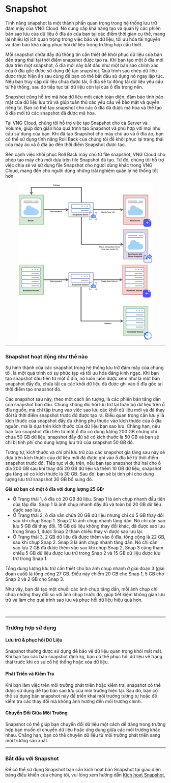 # Snapshot

Tính năng snapshot là một thành phần quan trọng trong hệ thống lưu trữ đám mây của VNG Cloud. Nó cung cấp khả năng tạo và quản lý các phiên bản sao lưu của dữ liệu ổ đĩa ảo của bạn tại các điểm thời gian cụ thể, mang lại nhiều lợi ích quan trọng trong việc bảo vệ dữ liệu, tối ưu hóa tài nguyên và đảm bảo khả năng phục hồi dữ liệu trong trường hợp cần thiết.

Mỗi snapshot chứa đầy đủ thông tin cần thiết để khôi phục dữ liệu của bạn đến trạng thái tại thời điểm snapshot được tạo ra. Khi bạn tạo một ổ đĩa mới dựa trên một snapshot, ổ đĩa mới này bắt đầu như một bản sao chính xác của ổ đĩa gốc được sử dụng để tạo snapshot. Quá trình sao chép dữ liệu được thực hiện ẩn sau cùng để bạn có thể bắt đầu sử dụng nó ngay lập tức. Nếu bạn truy cập dữ liệu chưa được tải, ổ đĩa sẽ tự động tải dữ liệu yêu cầu từ hệ thống, sau đó tiếp tục tải dữ liệu còn lại của ổ đĩa trong nền.

Snapshot cũng hỗ trợ mã hóa dữ liệu một cách toàn diện, đảm bảo tính bảo mật của dữ liệu lưu trữ và giúp tuân thủ các yêu cầu về bảo mật và quyền riêng tư. Bạn có thể tạo snapshot cho các ổ đĩa đã được mã hóa và thể tạo ổ đĩa mới từ các snapshot đã được mã hóa.

Tại VNG Cloud, chúng tôi hỗ trợ việc tạo Snapshot cho cả Server và Volume, giúp đơn giản hóa quá trình tạo Snapshot và phù hợp với mọi nhu cầu sử dụng của bạn. Khi đã tạo Snapshot cho máy chủ ảo và ổ đĩa ảo, bạn có thể sử dụng tính năng Roll Back của chúng tôi để khôi phục lại trạng thái của máy ảo và ổ đĩa ảo đến thời điểm Snapshot được tạo.

Bên cạnh việc khôi phục Roll Back máy chủ từ file snapshot, VNG Cloud cho phép tạo máy chủ mới dựa trên file Snapshot đã tạo. Từ đó, chúng tôi hỗ trợ việc chia sẻ và sử dụng file Snapshot cho người dùng khác trong VNG Cloud, mang đến cho người dùng những trải nghiệm quản lý hệ thống tốt hơn.

<figure><img src="../../../.gitbook/assets/image (382).png" alt="" width="563"><figcaption></figcaption></figure>



***

### **Snapshot hoạt động như thế nào** <a href="#snapshot-snapshothoatdongnhuthenao" id="snapshot-snapshothoatdongnhuthenao"></a>

Sự hình thành của các snapshot trong hệ thống lưu trữ đám mây của chúng tôi, là một quá trình có sự phức tạp và tối ưu hóa đáng kinh ngạc. Khi bạn tạo snapshot đầu tiên từ một ổ đĩa, nó luôn luôn được xem như là một bản snapshot đầy đủ, chứa tất cả các khối dữ liệu đã được ghi vào ổ đĩa gốc tại thời điểm tạo snapshot đó.

Các snapshot sau này, theo một cách ấn tượng, là các phiên bản tăng dần của snapshot ban đầu. Chúng không đòi hỏi lưu trữ lại toàn bộ dữ liệu trên ổ đĩa nguồn, mà chỉ tập trung vào việc sao lưu các khối dữ liệu mới và đã thay đổi từ thời điểm snapshot trước đó được tạo ra. Điều quan trọng cần lưu ý là kích thước của snapshot đầy đủ không phụ thuộc vào kích thước của ổ đĩa nguồn, mà là dựa trên kích thước của dữ liệu bạn sao lưu. Chẳng hạn, nếu bạn tạo snapshot đầu tiên từ một ổ đĩa có dung lượng 200 GB nhưng chỉ chứa 50 GB dữ liệu, snapshot đầy đủ sẽ có kích thước là 50 GB và bạn sẽ chỉ bị tính phí cho dung lượng lưu trữ của snapshot 50 GB đó.

Tương tự, kích thước và chi phí lưu trữ của các snapshot gia tăng sau này sẽ dựa trên kích thước của dữ liệu mới đã được ghi vào ổ đĩa kể từ thời điểm snapshot trước đó. Tiếp tục ví dụ trên, nếu bạn tạo snapshot thứ hai cho ổ đĩa 200 GB sau khi thay đổi 20 GB dữ liệu và thêm 10 GB dữ liệu, snapshot gia tăng sẽ có kích thước là 30 GB. Sau đó, bạn sẽ bị tính phí cho dung lượng lưu trữ snapshot 30 GB bổ sung đó.&#x20;

**Giả sử bạn có một ổ đĩa với dung lượng 25 GB:**

* Ở Trạng thái 1, ổ đĩa có 20 GB dữ liệu. Snap 1 là ảnh chụp nhanh đầu tiên của tập đĩa. Snap 1 là ảnh chụp nhanh đầy đủ và toàn bộ 20 GB dữ liệu được sao lưu.
* Ở Trạng thái 2, ổ đĩa vẫn chứa 20 GB dữ liệu nhưng chỉ có 5 GB thay đổi sau khi chụp Snap 1. Snap 2 là ảnh chụp nhanh tăng dần. Nó chỉ cần sao lưu 5 GB đã thay đổi. 15 GB dữ liệu không thay đổi khác, đã được sao lưu trong Snap 1, được Snap 2 tham chiếu thay vì được sao lưu lại.
* Ở Trạng thái 3, 2 GB dữ liệu đã được thêm vào ổ đĩa, tổng cộng là 22 GB, sau khi chụp Snap 2. Snap 3 là ảnh chụp nhanh tăng dần. Nó chỉ cần sao lưu 2 GB đã được thêm vào sau khi chụp Snap 2, Snap 3 cũng tham chiếu 5 GB dữ liệu được lưu trữ trong Snap 2 và 15 GB dữ liệu được lưu trữ trong Snap 1.

Tổng dung lượng lưu trữ cần thiết cho ba ảnh chụp nhanh ở giai đoạn 3 (giai đoạn cuối) là tổng cộng 27 GB. Điều này chiếm 20 GB cho Snap 1, 5 GB cho Snap 2 và 2 GB cho Snap 3.

Như vậy, bạn đã tạo một chuỗi các ảnh chụp tăng dần, mỗi ảnh chụp chỉ chứa những thay đổi so với ảnh chụp trước đó, giúp tiết kiệm không gian lưu trữ và làm cho quá trình sao lưu và phục hồi dữ liệu hiệu quả hơn.

<figure><img src="https://docs.vngcloud.vn/download/attachments/64553870/image2023-10-3_21-18-15.png?version=1&#x26;modificationDate=1696342696000&#x26;api=v2" alt=""><figcaption></figcaption></figure>

***

### **Trường hợp sử dụng** <a href="#snapshot-truonghopsudung" id="snapshot-truonghopsudung"></a>

#### **Lưu trữ & phục hồi Dữ Liệu** <a href="#snapshot-luutru-and-phuchoidulieu" id="snapshot-luutru-and-phuchoidulieu"></a>

Snapshot thường được sử dụng để bảo vệ dữ liệu quan trọng khỏi mất mát. Khi bạn tạo các bản snapshot định kỳ, bạn có thể phục hồi dữ liệu về trạng thái trước khi có sự cố hệ thống hoặc xóa dữ liệu.

#### **Phát Triển và Kiểm Tra** <a href="#snapshot-phattrienvakiemtra" id="snapshot-phattrienvakiemtra"></a>

Khi bạn làm việc trên môi trường phát triển hoặc kiểm tra, snapshot có thể được sử dụng để tạo bản sao lưu của môi trường hiện tại. Sau đó, bạn có thể sử dụng bản snapshot này để triển khai môi trường tương tự hoặc để kiểm tra các thay đổi mà không ảnh hưởng đến môi trường chính.

#### **Chuyển Đổi Giữa Môi Trường** <a href="#snapshot-chuyendoigiuamoitruong" id="snapshot-chuyendoigiuamoitruong"></a>

Snapshot có thể giúp bạn chuyển đổi dữ liệu một cách dễ dàng trong trường hợp bạn muốn di chuyển dữ liệu hoặc ứng dụng giữa các môi trường khác nhau. Chẳng hạn, bạn có thể chuyển dữ liệu từ môi trường phát triển sang môi trường sản xuất.

***

### **Bắt đầu với Snapshot** <a href="#snapshot-batdauvoisnapshot" id="snapshot-batdauvoisnapshot"></a>

Để có thể sử dụng Snapshot bạn cần kích hoạt bản Snapshot tại giao diện bảng điều khiển của chúng tôi, vui lòng xem hướng dẫn [Kích hoạt Snapshot.](kich-hoat-snapshot.md)
